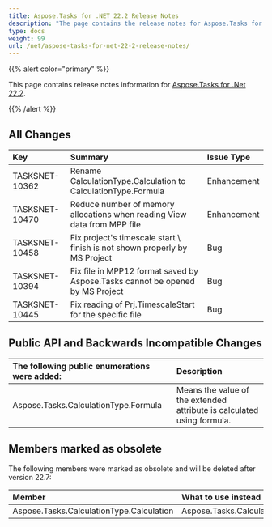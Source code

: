 ```yaml
---
title: Aspose.Tasks for .NET 22.2 Release Notes
description: "The page contains the release notes for Aspose.Tasks for .NET 22.2."
type: docs
weight: 99
url: /net/aspose-tasks-for-net-22-2-release-notes/
---
```


{{% alert color="primary" %}} 

This page contains release notes information for [Aspose.Tasks for .Net 22.2](https://downloads.aspose.com/tasks/net/new-releases/aspose.tasks-for-.net-22.2/).

{{% /alert %}}
## **All Changes**
|**Key**|**Summary**|**Issue Type**|
| :- | :- | :- |
| TASKSNET-10362 | Rename CalculationType.Calculation to CalculationType.Formula | Enhancement |
| TASKSNET-10470 | Reduce number of memory allocations when reading View data from MPP file | Enhancement |
| TASKSNET-10458 | Fix project's timescale start \ finish is not shown properly by MS Project | Bug |
| TASKSNET-10394 | Fix file in MPP12 format saved by Aspose.Tasks cannot be opened by MS Project | Bug |
| TASKSNET-10445 | Fix reading of Prj.TimescaleStart for the specific file | Bug |

## **Public API and Backwards Incompatible Changes**
|**The following public enumerations were added:**|**Description**|
| :- | :- |
| Aspose.Tasks.CalculationType.Formula | Means the value of the extended attribute is calculated using formula. |

## **Members marked as obsolete**

The following members were marked as obsolete and will be deleted after version 22.7:

|**Member**|**What to use instead (if applicable)**|
| :- | :- |
| Aspose.Tasks.CalculationType.Calculation | Aspose.Tasks.CalculationType.Formula |
